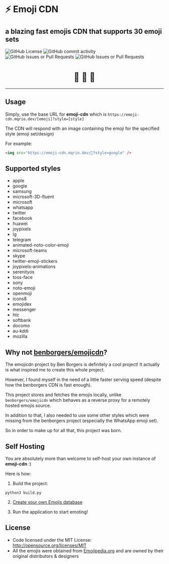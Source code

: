 # ⚡️ Emoji CDN
## a blazing fast emojis CDN that supports 30 emoji sets

![GitHub License](https://img.shields.io/github/license/oddmario/emoji-cdn)
![GitHub commit activity](https://img.shields.io/github/commit-activity/m/oddmario/emoji-cdn)
![GitHub Issues or Pull Requests](https://img.shields.io/github/issues/oddmario/emoji-cdn)
![GitHub Issues or Pull Requests](https://img.shields.io/github/issues-pr/oddmario/emoji-cdn)

<h1 align="center">
  🤩 🕺 🥳 
</h1>

-----

## Usage
Simply, use the base URL for **emoji-cdn** which is `https://emoji-cdn.mqrio.dev/[emoji]?style=[style]`

The CDN will respond with an image containing the emoji for the specified style (emoji set/design)

For example:
```html
<img src="https://emoji-cdn.mqrio.dev/🎉?style=google" />
```

## Supported styles
- apple
- google
- samsung
- microsoft-3D-fluent
- microsoft
- whatsapp
- twitter
- facebook
- huawei
- joypixels
- lg
- telegram
- animated-noto-color-emoji
- microsoft-teams
- skype
- twitter-emoji-stickers
- joypixels-animations
- serenityos
- toss-face
- sony
- noto-emoji
- openmoji
- icons8
- emojidex
- messenger
- htc
- softbank
- docomo
- au-kddi
- mozilla

## Why not [benborgers/emojicdn](https://github.com/benborgers/emojicdn)?
The emojicdn project by Ben Borgers is definitely a cool project! It actually is what inspired me to create this whole project.

However, I found myself in the need of a little faster serving speed (despite how the benborgers CDN is fast enough).

This project stores and fetches the emojis locally, unlike `benborgers/emojicdn` which behaves as a reverse proxy for a remotely hosted emojis source.

In addition to that, I also needed to use some other styles which were missing from the benborgers project (especially the WhatsApp emoji set).

So in order to make up for all that, this project was born.

## Self Hosting
You are absolutely more than welcome to self-host your own instance of **emoji-cdn** :)

Here is how:

1. Build the project:
```
python3 build.py
```

2. [Create your own Emojis database](/UPDATE_EMOJIS_DB.md)

3. Run the application to start emoting!

## License
- Code licensed under the MIT License: http://opensource.org/licenses/MIT
- All the emojis were obtained from [Emojipedia.org](https://emojipedia.org/) and are owned by their original distributors & designers